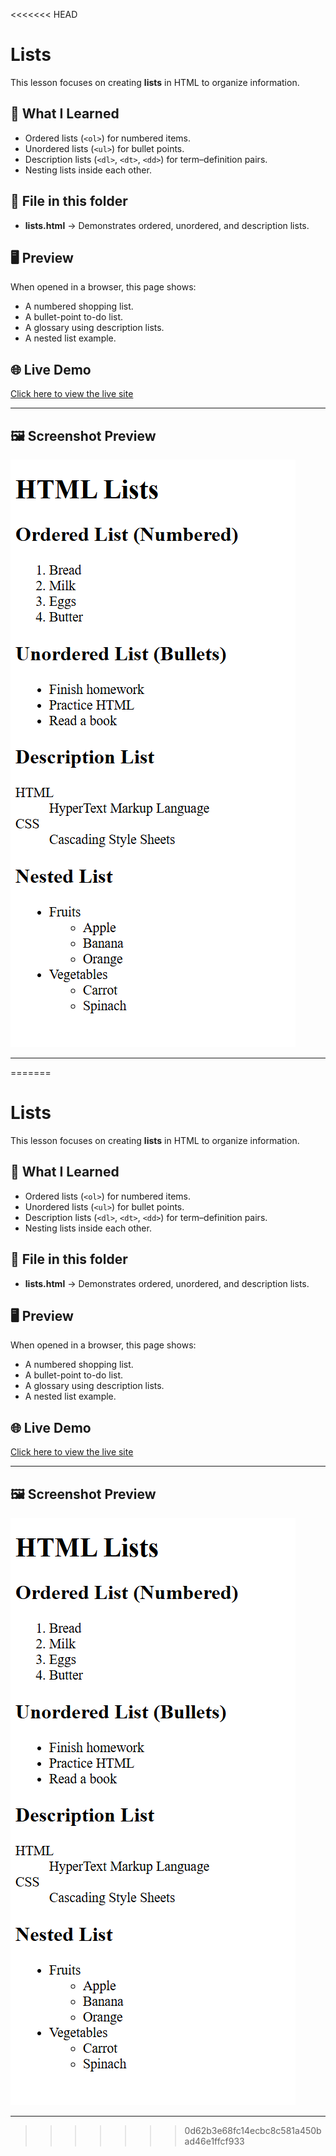 <<<<<<< HEAD
# Lists

This lesson focuses on creating **lists** in HTML to organize information.

## 📌 What I Learned
- Ordered lists (`<ol>`) for numbered items.
- Unordered lists (`<ul>`) for bullet points.
- Description lists (`<dl>`, `<dt>`, `<dd>`) for term–definition pairs.
- Nesting lists inside each other.

## 📂 File in this folder
- **lists.html** → Demonstrates ordered, unordered, and description lists.

## 🖥 Preview
When opened in a browser, this page shows:
- A numbered shopping list.
- A bullet-point to-do list.
- A glossary using description lists.
- A nested list example.

## 🌐 Live Demo
[Click here to view the live site](https://saintsamuelle.github.io/FRONTEND-LEARNING-PROGRESS/HTML/Basic-syntax/Lists/lists.html)

---

## 🖼 Screenshot Preview
![Website Screenshot](screenshot.png)

---
=======
# Lists

This lesson focuses on creating **lists** in HTML to organize information.

## 📌 What I Learned
- Ordered lists (`<ol>`) for numbered items.
- Unordered lists (`<ul>`) for bullet points.
- Description lists (`<dl>`, `<dt>`, `<dd>`) for term–definition pairs.
- Nesting lists inside each other.

## 📂 File in this folder
- **lists.html** → Demonstrates ordered, unordered, and description lists.

## 🖥 Preview
When opened in a browser, this page shows:
- A numbered shopping list.
- A bullet-point to-do list.
- A glossary using description lists.
- A nested list example.

## 🌐 Live Demo
[Click here to view the live site](https://saintsamuelle.github.io/FRONTEND-LEARNING-PROGRESS/HTML/Basic-syntax/Lists/lists.html)

---

## 🖼 Screenshot Preview
![Website Screenshot](screenshot.png)

---
>>>>>>> 0d62b3e68fc14ecbc8c581a450bad46e1ffcf933
